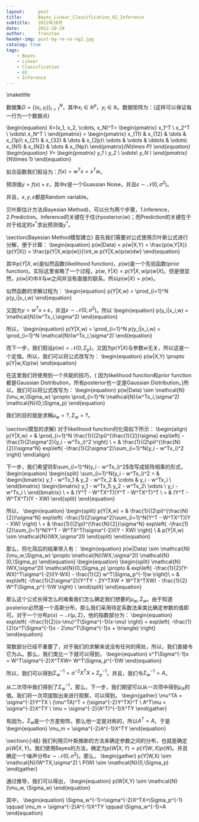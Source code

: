 ```yaml
---
layout:     post
title:      Bayes_Linear_Classification_02_Inference
subtitle:   2022年10月
date:       2022-10-29
author:     franztao
header-img: post-bg-re-vs-ng2.jpg
catalog: true
tags:
    - Bayes
    - Linear
    - Classification
    - 02
    - Inference
---
```

            


\maketitle

数据集$D=\{(x_i,y_i)\}^{N}_{i=1}$，其中$x_i\in\mathbb{R}^{p}$，$y_i\in\mathbb{R}$。数据矩阵为：(这样可以保证每一行为一个数据点)

\begin{equation}
    X=(x_1, x_2, \cdots, x_N)^T=
    \begin{pmatrix}
    x_1^T \\ 
    x_2^T \\
    \vdots\\
    x_N^T \\
    \end{pmatrix} =
    \begin{pmatrix}
    x_{11} & x_{12} & \dots & x_{1p}\\
    x_{21} & x_{32} & \dots & x_{2p}\\
    \vdots & \vdots & \ddots & \vdots\\
    x_{N1} & x_{N2} & \dots & x_{Np}\\
    \end{pmatrix}_{N\times P}
\end{equation}
\begin{equation}
    Y=
    \begin{pmatrix}
    y_1 \\ 
    y_2 \\
    \vdots\\
    y_N \\
    \end{pmatrix}_{N\times 1}
\end{equation}

拟合函数我们假设为：$f(x) = w^Tx = x^Tw$。

预测值$y=f(x)+\varepsilon$，其中$\varepsilon$是一个Guassian Noise，并且$\varepsilon \sim \mathcal{N}(0,\sigma^2)$。

并且，$x,y,\varepsilon$都是Random variable。

贝叶斯估计方法(Bayesian Method)，可以分为两个步骤，1.Inference，2.Prediction。Inference的关键在于估计posterior$(w)$；而Prediction的关键在于对于给定的$x^{\ast}$求出预测值$y^{\ast}$。

\section{Bayesian Method模型建立}
首先我们需要对公式使用贝叶斯公式进行分解，便于计算：
\begin{equation}
    p(w|Data) = p(w|X,Y) = \frac{p(w,Y|X)}{p(Y|X)} = \frac{p(Y|X,w)p(w)}{\int_w p(Y|X,w)p(w)dw}
\end{equation}

其中$p(Y|X,w)$是似然函数(likelihood function)，$p(w)$是一个先验函数(prior function)。实际这里省略了一个过程，$p(w,Y|X)=p(Y|X,w)p(w|X)$。但是很显然，$p(w|X)$中$X$与$w$之间并没有直接的联系。所以$p(w|X)=p(w)$。

似然函数的求解过程为：
\begin{equation}
    p(Y|X,w) = \prod_{i=1}^N p(y_i|x_i,w) 
\end{equation}

又因为$y=w^Tx+\varepsilon$，并且$\varepsilon \sim \mathcal{N}(0,\sigma^2)$。所以
\begin{equation}
    p(y_i|x_i,w) = \mathcal{N}(w^Tx_i,\sigma^2)
\end{equation}

所以，
\begin{equation}
    p(Y|X,w) = \prod_{i=1}^N p(y_i|x_i,w) = \prod_{i=1}^N \mathcal{N}(w^Tx_i,\sigma^2)
\end{equation}

而下一步，我们假设$p(w)=\mathcal{N}(0,\Sigma_p)$。又因为$p(Y|X)$与参数$w$无关，所以这是一个定值。所以，我们可以将公式改写为：
\begin{equation}
    p(w|X,Y) \propto p(Y|w,X)p(w) 
\end{equation}

在这里我们将使用到一个共轭的技巧，{ 因为likelihood function和prior function都是Gaussian Distribution，所有posterior也一定是Gaussian Distribution。}所以，我们可以将公式改写为：
\begin{equation}
    p(w|Data) \sim \mathcal{N}(\mu_w,\Sigma_w) \propto \prod_{i=1}^N \mathcal{N}(w^Tx_i,\sigma^2) \mathcal{N}(0,\Sigma_p)
\end{equation}

我们的目的就是求解$\mu_w = ?,\Sigma_w = ?$。

\section{模型的求解}
对于likelihood function的化简如下所示：
\begin{align}
    p(Y|X,w) 
    = & \prod_{i=1}^N \frac{1}{(2\pi)^{\frac{1}{2}}\sigma} exp\left\{ -\frac{1}{2\sigma^2}(y_i - w^Tx_i)^2 \right\} \\
    = & \frac{1}{(2\pi)^{\frac{N}{2}}\sigma^N} exp\left\{ -\frac{1}{2\sigma^2}\sum_{i=1}^N(y_i - w^Tx_i)^2 \right\}
\end{align}

下一步，我们希望将$\sum_{i=1}^N(y_i - w^Tx_i)^2$改写成矩阵相乘的形式，
\begin{equation}
    \begin{split}
        \sum_{i=1}^N(y_i - w^Tx_i)^2 = &
    \begin{bmatrix}
        y_1 - w^Tx_1 & y_2 - w^Tx_2 & \cdots & y_i - w^Tx_i \\
    \end{bmatrix}
    \begin{bmatrix}
        y_1 - w^Tx_1\\
        y_2 - w^Tx_2\\
        \vdots \\
        y_i - w^Tx_i \\
    \end{bmatrix} \\
    = & (Y^T - W^TX^T)(Y^T - W^TX^T)^T \\
    = & (Y^T - W^TX^T)(Y - XW)
    \end{split}
\end{equation}

所以，
\begin{equation}
    \begin{split}
        p(Y|X,w) = &  \frac{1}{(2\pi)^{\frac{N}{2}}\sigma^N} exp\left\{ -\frac{1}{2\sigma^2}\sum_{i=1}^N(Y^T - W^TX^T)(Y - XW) \right\} \\
        = &  \frac{1}{(2\pi)^{\frac{N}{2}}\sigma^N} exp\left\{ -\frac{1}{2}\sum_{i=1}^N(Y^T - W^TX^T)\sigma^{-2}I(Y - XW) \right\} \\
        & p(Y|X,w) \sim \mathcal{N}(WX,\sigma^2I)
    \end{split}
\end{equation}

那么，将化简后的结果带入有：
\begin{equation}
    p(w|Data) \sim \mathcal{N}(\mu_w,\Sigma_w) \propto \mathcal{N}(WX,\sigma^2I) \mathcal{N}(0,\Sigma_p)
\end{equation}
\begin{equation}
    \begin{split}
        \mathcal{N}(WX,\sigma^2I) \mathcal{N}(0,\Sigma_p) \propto & exp\left\{ -\frac{1}{2}(Y-WX)^T\sigma^{-2}I(Y-WX) - \frac{1}{2} w^T\Sigma_p^{-1}w \right\}\\
        = & exp\left\{ -\frac{1}{2\sigma^2}(Y^TY - 2Y^TXW + W^TX^TXW) - \frac{1}{2} W^T\Sigma_p^{-1}W \right\} \\
    \end{split}
\end{equation}

那么这个公式长得怎么的难看我们怎么确定我们想要的$\mu_w,\Sigma_w$。由于知道posterior必然是一个高斯分布，那么我们采用待定系数法来类比确定参数的值即可。对于一个分布$p(x)\sim \mathcal{N}(\mu,\Sigma)$，他的指数部分为：
\begin{equation}
    exp\left\{ -\frac{1}{2}(x-\mu)^T\Sigma^{-1}(x-\mu) \right\} 
    = 
    exp\left\{ -\frac{1}{2}(x^T\Sigma^{-1}x - 2\mu^T\Sigma^{-1}x + \triangle) \right\}
\end{equation}

常数部分已经不重要了，对于我们的求解来说没有任何的用处，所以，我们直接令它为$\triangle$。那么，我们类比一下就可以得到，
\begin{equation}
    x^T\Sigma^{-1}x = W^T\sigma^{-2}X^TXW+ W^T\Sigma_p^{-1}W
\end{equation}

所以，我们可以得到$\Sigma_w^{-1}=\sigma^{-2}X^TX+\Sigma_p^{-1}$。并且，我们令$\Sigma_w^{-1}=A$。

从二次项中我们得到了$\Sigma_w^{-1}$，那么，下一步，我们期望可以从一次项中得到$\mu_A$的值。我们将一次项提取出来进行观察，可以得到。
\begin{gather}
    \mu^TA = \sigma^{-2}Y^TX \\
    (\mu^TA)^T = (\sigma^{-2}Y^TX)^T \\
    A^T\mu = \sigma^{-2}X^TY \\
    \mu = \sigma^{-2}(A^T)^{-1}X^TY 
\end{gather}

有因为，$\Sigma_w$是一个方差矩阵，那么他一定是对称的，所以$A^T=A$。于是
\begin{equation}
    \mu_m = \sigma^{-2}A^{-1}X^TY
\end{equation}

\section{小结}
我们利用贝叶斯推断的方法来确定参数之间的分布，也就是确定$p(W|X,Y)$。我们使用Bayes的方法，确定为$p(W|X,Y)\propto p(Y|W,X)p(W)$。并且确定一个噪声分布$\varepsilon\sim\mathcal{N}(0,\sigma^2)$。那么，
\begin{gather}
    p(Y|W,X) \sim \mathcal{N}(W^TX,\sigma^2) \\
    P(W) \sim \mathcal{N}(0,\Sigma_p)
\end{gather}

通过推导，我们可以得出，
\begin{equation}
    p(W|X,Y) \sim \mathcal{N}(\mu_w, \Sigma_w)
\end{equation}

其中，
\begin{equation}
    \Sigma_w^{-1}=\sigma^{-2}X^TX+\Sigma_p^{-1} \qquad \mu_m = \sigma^{-2}A^{-1}X^TY \qquad \Sigma_w^{-1}=A
\end{equation}




